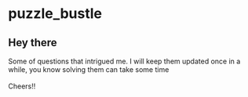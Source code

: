 # puzzle_bustle

<h2>Hey there</h2>

Some of questions that intrigued me. I will keep them updated once in a while, you know solving them can take some time <br><br>
Cheers!!
